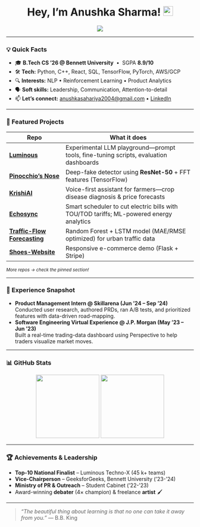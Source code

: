 <h1 align="center">Hey, I’m Anushka Sharma! <img src="https://media.giphy.com/media/hvRJCLFzcasrR4ia7z/giphy.gif" width="26" /></h1>

<p align="center">
  <img src="https://readme-typing-svg.herokuapp.com?font=Fira+Code&pause=900&width=460&lines=Aspiring+AI+Engineer+%26+Product+Thinker;Building+data-driven+solutions;Always+learning%2C+always+iterating" />
</p>

---

### 💡 Quick Facts
- 🎓 **B.Tech CS ’26 @ Bennett University** &nbsp;•&nbsp; SGPA **8.9/10**
- 🛠️ **Tech:** Python, C++, React, SQL, TensorFlow, PyTorch, AWS/GCP
- 🔍 **Interests:** NLP&nbsp;•&nbsp;Reinforcement Learning&nbsp;• Product Analytics
- 🗣️ **Soft skills:** Leadership, Communication, Attention-to-detail
- 📫 **Let’s connect:** anushkasahariya2004@gmail.com • [LinkedIn](https://linkedin.com/in/anushka-sharma-0a4847196)

---
### 🚀 Featured Projects
| Repo | What it does |
|------|--------------|
| **[Luminous](https://github.com/Anushka-Sharma-sahariya/Luminous)** | Experimental LLM playground—prompt tools, fine-tuning scripts, evaluation dashboards |
| **[Pinocchio’s Nose](https://github.com/Anushka-Sharma-sahariya/Pinocchio-s-Nose)** | Deep-fake detector using **ResNet-50** + FFT features (TensorFlow) |
| **[KrishiAI](https://github.com/Anushka-Sharma-sahariya/KrishiAI)** | Voice-first assistant for farmers—crop disease diagnosis & price forecasts |
| **[Echosync](https://github.com/Anushka-Sharma-sahariya/Echosync)** | Smart scheduler to cut electric bills with TOU/TOD tariffs; ML-powered energy analytics |
| **[Traffic-Flow Forecasting](#)** | Random Forest + LSTM model (MAE/RMSE optimized) for urban traffic data |
| **[Shoes-Website](https://github.com/Anushka-Sharma-sahariya/Shoes-Websit)** | Responsive e-commerce demo (Flask + Stripe) |

<sub>*More repos → check the pinned section!*</sub>


---

### 🏢 Experience Snapshot
- **Product Management Intern @ Skillarena (Jun ’24 – Sep ’24)**  
  Conducted user research, authored PRDs, ran A/B tests, and prioritized features with data-driven road-mapping.
- **Software Engineering Virtual Experience @ J.P. Morgan (May ’23 – Jun ’23)**  
  Built a real-time trading-data dashboard using Perspective to help traders visualize market moves.

---

### 📊 GitHub Stats
<p align="center">
  <img src="https://github-readme-stats.vercel.app/api?username=Anushka-Sharma-sahariya&show_icons=true&theme=tokyonight" height="170"/>
  <img src="https://github-readme-streak-stats.herokuapp.com/?user=Anushka-Sharma-sahariya&theme=tokyonight" height="170"/>
</p>

---

### 🏆 Achievements & Leadership
- **Top-10 National Finalist** – Luminous Techno-X (45 k+ teams)  
- **Vice-Chairperson** – GeeksforGeeks, Bennett University (’23-’24)  
- **Ministry of PR & Outreach** – Student Cabinet (’22-’23)  
- Award-winning **debater** (4× champion) & freelance **artist** 🖌️

---

> *“The beautiful thing about learning is that no one can take it away from you.”* — B.B. King
